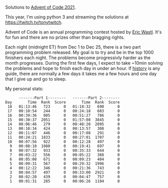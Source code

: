 Solutions to [Advent of Code 2021](https://adventofcode.com/2021).

This year, I'm using python 3 and streaming the solutions at https://twitch.tv/tonytwitch.

Advent of Code is an annual programming contest hosted by [Eric Wastl](https://twitter.com/ericwastl). It's for fun and there are no prizes other than bragging rights.

Each night (midnight ET) from Dec 1 to Dec 25, there is a two part programming problem released. My goal is to try and be in the top 1000 finishers each night. The problems become progressivly harder as the month progresses. During the first few days, I expect to take ~10min solving the problems and hope to finish each day in under an hour. If [history](https://github.com/idealisms/adventofcode2020) is any guide, there are normally a few days it takes me a few hours and one day that I give up and go to sleep.

My personal stats:

```
      -------Part 1--------   -------Part 2--------
Day       Time  Rank  Score       Time  Rank  Score
 18   01:13:46   723      0   01:18:32   690      0
 17   00:10:54   244      0   00:24:18   683      0
 16   00:39:36   805      0   00:51:27   786      0
 15   00:30:37  2051      0   01:57:08  3845      0
 14   00:06:46   279      0   00:48:20  2095      0
 13   00:10:34   424      0   00:13:57   308      0
 12   00:11:07   446      0   00:17:08   291      0
 11   00:24:21  1833      0   00:27:01  1707      0
 10   00:07:56   922      0   00:12:28   497      0
  9   00:08:10  1080      0   00:19:41   697      0
  8   00:07:32   933      0   00:35:33   644      0
  7   00:03:22   556      0   00:05:22   388      0
  6   00:05:08   671      0   00:09:23   404      0
  5   00:09:31   567      0   00:29:32  1996      0
  4   00:12:22   346      0   00:21:36   743      0
  3   00:04:57   497      0   00:33:00  2921      0
  2   00:02:20   439      0   00:04:47   757      0
  1   00:01:31   285      0   00:06:26  1104      0
```
